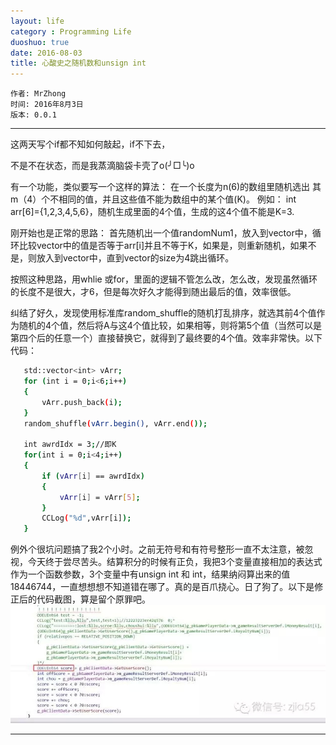 ```yaml
---
layout: life
category : Programming Life
duoshuo: true
date: 2016-08-03
title: 心酸史之随机数和unsign int
---
```


	作者: MrZhong
	时间: 2016年8月3日
	版本: 0.0.1

-----------


这两天写个if都不知如何敲起，if不下去，

不是不在状态，而是我蒸滴脑袋卡壳了o(╯□╰)o

有一个功能，类似要写一个这样的算法：
在一个长度为n(6)的数组里随机选出 其m（4）个不相同的值，并且这些值不能为数组中的某个值(K)。
例如：
int arr[6]={1,2,3,4,5,6}，随机生成里面的4个值，生成的这4个值不能是K=3.

刚开始也是正常的思路：
首先随机出一个值randomNum1，放入到vector中，循环比较vector中的值是否等于arr[i]并且不等于K，如果是，则重新随机，如果不是，则放入到vector中，直到vector的size为4跳出循环。

按照这种思路，用whlie 或for，里面的逻辑不管怎么改，怎么改，发现虽然循环的长度不是很大，才6，但是每次好久才能得到随出最后的值，效率很低。

 纠结了好久，发现使用标准库random_shuffle的随机打乱排序，就选其前4个值作为随机的4个值，然后将A与这4个值比较，如果相等，则将第5个值（当然可以是第四个后的任意一个）直接替换它，就得到了最终要的4个值。效率非常快。以下代码：

 ```sh
    std::vector<int> vArr;
    for (int i = 0;i<6;i++)
    {
        vArr.push_back(i);
    }
    random_shuffle(vArr.begin(), vArr.end());

    int awrdIdx = 3;//即K
    for(int i = 0;i<4;i++)
    {
        if (vArr[i] == awrdIdx)
        {
            vArr[i] = vArr[5];
        }
        CCLog("%d",vArr[i]);
    }

```
  例外个很坑问题搞了我2个小时。之前无符号和有符号整形一直不太注意，被忽视，今天终于尝尽苦头。结算积分的时候有正负，我把3个变量直接相加的表达式作为一个函数参数，3个变量中有unsign int 和 int，结果纳闷算出来的值18446744，一直想想想不知道错在哪了。真的是百爪挠心。日了狗了。以下是修正后的代码截图，算是留个原罪吧。
![](/images/studyRes/3.jpg)

**************

